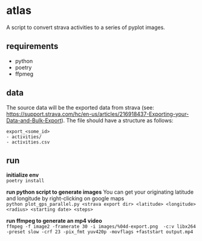 # atlas
A script to convert strava activities to a series of pyplot images.

## requirements
- python
- poetry
- ffpmeg

## data
The source data will be the exported data from strava (see: https://support.strava.com/hc/en-us/articles/216918437-Exporting-your-Data-and-Bulk-Export).
The file should have a structure as follows:
```
export_<some_id>
- activities/
- activities.csv
```

## run  

**initialize env**  
`poetry install`
  
**run python script to generate images**
You can get your originating latitude and longitude by right-clicking on google maps  
`python plot_gps_parallel.py <strava export dir> <latitude> <longitude> <radius> <starting date> <steps>`


  
**run ffmpeg to generate an mp4 video**  
`ffmpeg -f image2 -framerate 30 -i images/%04d-export.png  -c:v libx264 -preset slow -crf 23 -pix_fmt yuv420p -movflags +faststart output.mp4`  
